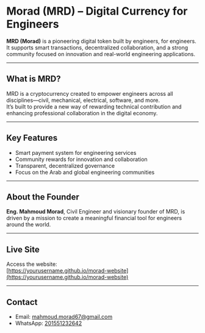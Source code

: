 
# Morad (MRD) – Digital Currency for Engineers

**MRD (Morad)** is a pioneering digital token built by engineers, for engineers.  
It supports smart transactions, decentralized collaboration, and a strong community focused on innovation and real-world engineering applications.

---

## What is MRD?

MRD is a cryptocurrency created to empower engineers across all disciplines—civil, mechanical, electrical, software, and more.  
It’s built to provide a new way of rewarding technical contribution and enhancing professional collaboration in the digital economy.

---

## Key Features

- Smart payment system for engineering services
- Community rewards for innovation and collaboration
- Transparent, decentralized governance
- Focus on the Arab and global engineering communities

---

## About the Founder

**Eng. Mahmoud Morad**, Civil Engineer and visionary founder of MRD, is driven by a mission to create a meaningful financial tool for engineers around the world.

---

## Live Site

Access the website:  
[https://yourusername.github.io/morad-website](https://yourusername.github.io/morad-website)

---

## Contact

- Email: [mahmoud.morad67@gmail.com](mailto:mahmoud.morad67@gmail.com)  
- WhatsApp: [201551232642](https://wa.me/201551232642)
